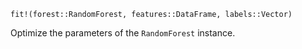 ```
fit!(forest::RandomForest, features::DataFrame, labels::Vector)
```

Optimize the parameters of the `RandomForest` instance.
